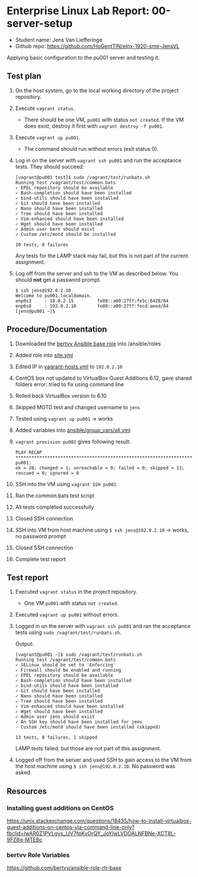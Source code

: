 # Enterprise Linux Lab Report: 00-server-setup

- Student name: Jens Van Liefferinge
- Github repo: <https://github.com/HoGentTIN/elnx-1920-sme-JensVL>

Applying basic configuration to the pu001 server and testing it.

## Test plan

1. On the host system, go to the local working directory of the project repository.
2. Execute `vagrant status`.
    - There should be one VM, `pu001` with status `not created`. If the VM does exist, destroy it first with `vagrant destroy -f pu001`.
3. Execute `vagrant up pu001`.
    - The command should run without errors (exit status 0).
4. Log in on the server with `vagrant ssh pu001` and run the acceptance tests. They should succeed:

    ```console
    [vagrant@pu001 test]$ sudo /vagrant/test/runbats.sh
    Running test /vagrant/test/common.bats
    ✓ EPEL repository should be available
    ✓ Bash-completion should have been installed
    ✓ bind-utils should have been installed
    ✓ Git should have been installed
    ✓ Nano should have been installed
    ✓ Tree should have been installed
    ✓ Vim-enhanced should have been installed
    ✓ Wget should have been installed
    ✓ Admin user bert should exist
    ✓ Custom /etc/motd should be installed

    10 tests, 0 failures
    ```

    Any tests for the LAMP stack may fail, but this is not part of the current assignment.

5. Log off from the server and ssh to the VM as described below. You should **not** get a password prompt.

    ```console
    $ ssh jens@192.0.2.10
    Welcome to pu001.localdomain.
    enp0s3     : 10.0.2.15         fe80::a00:27ff:fe5c:6428/64
    enp0s8     : 192.0.2.10        fe80::a00:27ff:fecd:aeed/64
    [jens@pu001 ~]$
    ```

## Procedure/Documentation

1. Downloaded the [bertvv Ansible base role](https://github.com/bertvv/ansible-role-rh-base) into /ansible/roles
2. Added role into [site.yml](https://github.com/HoGentTIN/elnx-1920-sme-JensVL/blob/solution/ansible/site.yml)
3. Edited IP in [vagrant-hosts.yml](https://github.com/HoGentTIN/elnx-1920-sme-JensVL/blob/solution/vagrant-hosts.yml) to `192.0.2.10`
4. CentOS box not updated to VirtualBox Guest Additions 6.12, gave shared folders error: tried to fix using command line
5. Rolled back VirtualBox version to 6.10
6. Skipped MOTD test and changed username to `jens`
7. Tested using `vagrant up pu001` -> works
8. Added variables into [ansible/group_vars/all.yml](https://github.com/oGentTIN/elnx-1920-sme-JensVL/blob/solution/ansible/group_vars/all.yml)
9. `vagrant provision pu001` gives following result:

    ```console
    PLAY RECAP *********************************************************************
    pu001:
    ok = 28; changed = 1; unreachable = 0; failed = 0; skipped = 13; rescued = 0; ignored = 0
    ```

10. SSH into the VM using `vagrant SSH pu001`
11. Ran the common.bats test script
12. All tests completed successfully
13. Closed SSH connection
14. SSH into VM from host machine using `$ ssh jens@192.0.2.10` -> works, no password prompt
15. Closed SSH connection
16. Complete test report

## Test report

1. Executed `vagrant status` in the project repository.
    - One VM `pu001` with status `not created`.
2. Executed `vagrant up pu001` without errors.
3. Logged in on the server with `vagrant ssh pu001` and ran the acceptance tests using `sudo /vagrant/test/runbats.sh`.

    Output:

    ```console
    [vagrant@pu001 ~]$ sudo /vagrant/test/runbats.sh
    Running test /vagrant/test/common.bats
    ✓ SELinux should be set to 'Enforcing'
    ✓ Firewall should be enabled and running
    ✓ EPEL repository should be available
    ✓ Bash-completion should have been installed
    ✓ bind-utils should have been installed
    ✓ Git should have been installed
    ✓ Nano should have been installed
    ✓ Tree should have been installed
    ✓ Vim-enhanced should have been installed
    ✓ Wget should have been installed
    ✓ Admin user jens should exist
    ✓ An SSH key should have been installed for jens
    - Custom /etc/motd should have been installed (skipped)

    13 tests, 0 failures, 1 skipped
    ```

    LAMP tests failed, but those are not part of this assignment.

4. Logged off from the server and used SSH to gain access to the VM from the host machine using `$ ssh jens@192.0.2.10`. No password was asked.

## Resources

### Installing guest additions on CentOS

<https://unix.stackexchange.com/questions/18435/how-to-install-virtualbox-guest-additions-on-centos-via-command-line-only?fbclid=IwAR0Z1PVLgys_lJV7fpKvOrQY_JoYIwLVDOALNFBNe-XCT8L-9FZ8q-MTEBc>

### bertvv Role Variables

<https://github.com/bertvv/ansible-role-rh-base>
